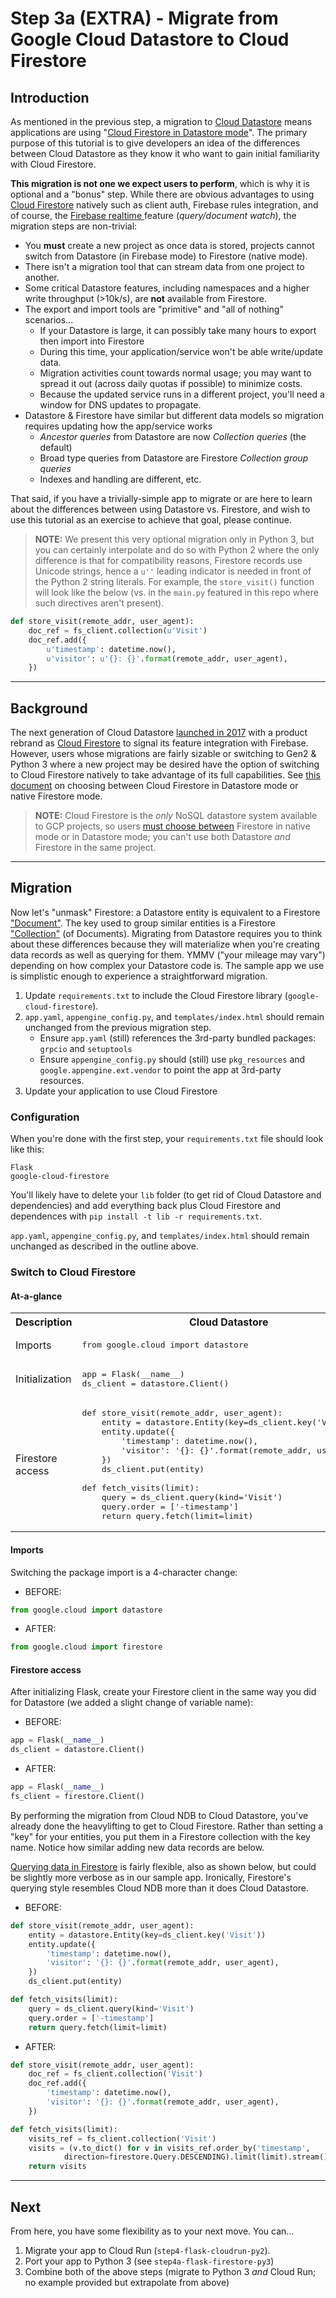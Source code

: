 # Step 3a (EXTRA) - Migrate from Google Cloud Datastore to Cloud Firestore

## Introduction

As mentioned in the previous step, a migration to [Cloud Datastore](https://cloud.google.com/datastore) means applications are using "[Cloud Firestore in Datastore mode](https://cloud.google.com/datastore/docs)". The primary purpose of this tutorial is to give developers an idea of the differences between Cloud Datastore as they know it who want to gain initial familiarity with Cloud Firestore.

**This migration is not one we expect users to perform**, which is why it is optional and a "bonus" step. While there are obvious advantages to using [Cloud Firestore](https://cloud.google.com/firestore) natively such as client auth, Firebase rules integration, and of course, the [Firebase realtime ](https://firebase.google.com/products/realtime-database) feature (_query/document watch_), the migration steps are non-trivial:

- You **must** create a new project as once data is stored, projects cannot switch from Datastore (in Firebase mode) to Firestore (native mode).
- There isn't a migration tool that can stream data from one project to another.
- Some critical Datastore features, including namespaces and a higher write throughput (>10k/s), are **not** available from Firestore.
- The export and import tools are "primitive" and "all of nothing" scenarios...
    - If your Datastore is large, it can possibly take many hours to export then import into Firestore
    - During this time, your application/service won't be able write/update data.
    - Migration activities count towards normal usage; you may want to spread it out (across daily quotas if possible) to minimize costs.
    - Because the updated service runs in a different project, you'll need a window for DNS updates to propagate.
-  Datastore & Firestore have similar but different data models so migration requires updating how the app/service works
    - _Ancestor queries_ from Datastore are now _Collection queries_ (the default)
    - Broad type queries from Datastore are Firestore _Collection group queries_
    - Indexes and handling are different, etc.

That said, if you have a trivially-simple app to migrate or are here to learn about the differences between using Datastore vs. Firestore, and wish to use this tutorial as an exercise to achieve that goal, please continue.

> **NOTE:** We present this very optional migration only in Python 3, but you can certainly interpolate and do so with Python 2 where the only difference is that for compatibility reasons, Firestore records use Unicode strings, hence a `u''` leading indicator is needed in front of the Python 2 string literals. For example, the `store_visit()` function will look like the below (vs. in the `main.py` featured in this repo where such directives aren't present).

```python
def store_visit(remote_addr, user_agent):
    doc_ref = fs_client.collection(u'Visit')
    doc_ref.add({
        u'timestamp': datetime.now(),
        u'visitor': u'{}: {}'.format(remote_addr, user_agent),
    })
```

---

## Background

The next generation of Cloud Datastore [launched in 2017](https://developers.googleblog.com/2017/10/introducing-cloud-firestore-our-new.html) with a product rebrand as [Cloud Firestore](https://cloud.google.com/firestore) to signal its feature integration with Firebase. However, users whose migrations are fairly sizable or switching to Gen2 & Python 3 where a new project may be desired have the option of switching to Cloud Firestore natively to take advantage of its full capabilities. See [this document](https://cloud.google.com/datastore/docs/firestore-or-datastore) on choosing between Cloud Firestore in Datastore mode or native Firestore mode.

> **NOTE:** Cloud Firestore is the *only* NoSQL datastore system available to GCP projects, so users [must choose between](https://cloud.google.com/datastore/docs/firestore-or-datastore#choosing_a_database_mode) Firestore in native mode or in Datastore mode; you can't use both Datastore *and* Firestore in the same project.

---

## Migration

Now let's "unmask" Firestore: a Datastore entity is equivalent to a Firestore ["Document"](https://cloud.google.com/firestore/docs/data-model#documents). The key used to group similar entities is a Firestore ["Collection"](https://cloud.google.com/firestore/docs/data-model#collections) (of Documents). Migrating from Datastore requires you to think about these differences because they will materialize when you're creating data records as well as querying for them. YMMV ("your mileage may vary") depending on how complex your Datastore code is. The sample app we use is simplistic enough to experience a straightforward migration.

1. Update `requirements.txt` to include the Cloud Firestore library (`google-cloud-firestore`).
1. `app.yaml`, `appengine_config.py`, and `templates/index.html` should remain unchanged from the previous migration step.
    - Ensure `app.yaml` (still) references the 3rd-party bundled packages: `grpcio` and `setuptools`
    - Ensure `appengine_config.py` should (still) use `pkg_resources` and `google.appengine.ext.vendor` to point the app at 3rd-party resources.
1. Update your application to use Cloud Firestore

### Configuration

When you're done with the first step, your `requirements.txt` file should look like this:

    Flask
    google-cloud-firestore

You'll likely have to delete your `lib` folder (to get rid of Cloud Datastore and dependencies) and add everything back plus Cloud Firestore and dependences with `pip install -t lib -r requirements.txt`.

`app.yaml`, `appengine_config.py`, and `templates/index.html` should remain unchanged as described in the outline above.

### Switch to Cloud Firestore

#### At-a-glance

<table>
<tr>
<th>Description</th>
<th>Cloud Datastore</th>
<th>Cloud Firestore</th>
</tr>
<tr>
<td>Imports</td>
<td>
<pre lang="python">
from google.cloud import datastore
</pre>
</td>
<td>
<pre lang="python">
from google.cloud import firestore
</pre>
</td>
</tr>
<tr>
<td>Initialization</td>
<td>
<pre lang="python">
app = Flask(__name__)
ds_client = datastore.Client()
</pre>
</td>
<td>
<pre lang="python">
app = Flask(__name__)
fs_client = firestore.Client()
</pre>
</td>
</tr>
<tr>
<td>Firestore access</td>
<td>
<pre lang="python">
def store_visit(remote_addr, user_agent):
    entity = datastore.Entity(key=ds_client.key('Visit'))
    entity.update({
        'timestamp': datetime.now(),
        'visitor': '{}: {}'.format(remote_addr, user_agent),
    })
    ds_client.put(entity)
&nbsp;
def fetch_visits(limit):
    query = ds_client.query(kind='Visit')
    query.order = ['-timestamp']
    return query.fetch(limit=limit)
</pre>
</td>
<td>
<pre lang="python">
def store_visit(remote_addr, user_agent):
    doc_ref = fs_client.collection('Visit')
    doc_ref.add({
        'timestamp': datetime.now(),
        'visitor': '{}: {}'.format(remote_addr, user_agent),
    })
&nbsp;
def fetch_visits(limit):
    visits_ref = fs_client.collection('Visit')
    visits = (v.to_dict() for v in visits_ref.order_by('timestamp',
            direction=firestore.Query.DESCENDING).limit(limit).stream())
    return visits
</pre>
</td>
</tr>
</table>

#### Imports

Switching the package import is a 4-character change:

- BEFORE:

```python
from google.cloud import datastore
```

- AFTER:

```python
from google.cloud import firestore
```

#### Firestore access

After initializing Flask, create your Firestore client in the same way you did for Datastore (we added a slight change of variable name):

- BEFORE:

```python
app = Flask(__name__)
ds_client = datastore.Client()
```

- AFTER:

```python
app = Flask(__name__)
fs_client = firestore.Client()
```

By performing the migration from Cloud NDB to Cloud Datastore, you've already done the heavylifting to get to Cloud Firestore. Rather than setting a "key" for your entities, you put them in a Firestore collection with the key name. Notice how similar adding new data records are below.

[Querying data in Firestore](https://cloud.google.com/firestore/docs/query-data/queries) is fairly flexible, also as shown below, but could be slightly more verbose as in our sample app. Ironically, Firestore's querying style resembles Cloud NDB more than it does Cloud Datastore.

- BEFORE:

```python
def store_visit(remote_addr, user_agent):
    entity = datastore.Entity(key=ds_client.key('Visit'))
    entity.update({
        'timestamp': datetime.now(),
        'visitor': '{}: {}'.format(remote_addr, user_agent),
    })
    ds_client.put(entity)

def fetch_visits(limit):
    query = ds_client.query(kind='Visit')
    query.order = ['-timestamp']
    return query.fetch(limit=limit)
```


- AFTER:

```python
def store_visit(remote_addr, user_agent):
    doc_ref = fs_client.collection('Visit')
    doc_ref.add({
        'timestamp': datetime.now(),
        'visitor': '{}: {}'.format(remote_addr, user_agent),
    })

def fetch_visits(limit):
    visits_ref = fs_client.collection('Visit')
    visits = (v.to_dict() for v in visits_ref.order_by('timestamp',
            direction=firestore.Query.DESCENDING).limit(limit).stream())
    return visits
```

---

## Next

From here, you have some flexibility as to your next move. You can...

1. Migrate your app to Cloud Run (`step4-flask-cloudrun-py2`).
1. Port your app to Python 3 (see `step4a-flask-firestore-py3`)
1. Combine both of the above steps (migrate to Python 3 *and* Cloud Run; no example provided but extrapolate from above)
